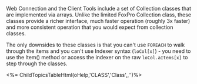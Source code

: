 ﻿Web Connection and the Client Tools include a set of Collection classes that are implemented via arrays. Unlike the limited FoxPro Collection class, these classes provide a richer interface, much faster operation (roughly 3x faster) and more consistent operation that you would expect from collection classes. 

The only downsides to these classes is that you can't use `FOREACH` to walk through the items and you can't use Indexer syntax (`loCol[x]`) - you need to use the Item() method or access the indexer on the raw `loCol.aItems[x]` to step through the classes. 

<%=  ChildTopicsTableHtml(oHelp,'CLASS','Class',,'')%>